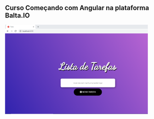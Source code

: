 ## Curso Começando com Angular na plataforma Balta.IO

<p align="left">
  <img width="470" src="https://github.com/silvarafaell/Comecando-com-Angular/blob/main/todo/src/TelaInical_README.png?raw=true">
</p>


